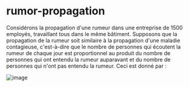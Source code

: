# rumor-propagation

Considérons la propagation d'une rumeur dans une entreprise de 1500 employés, travaillant tous dans le même bâtiment. Supposons que la propagation de la rumeur soit similaire à la propagation d'une maladie contagieuse, c'est-à-dire que le nombre de personnes qui écoutent la rumeur de chaque jour est proportionnel au produit du nombre de personnes qui ont entendu la rumeur auparavant et du nombre de personnes qui n'ont pas entendu la rumeur. Ceci est donné par :

![image](https://user-images.githubusercontent.com/58373111/111921735-8a014a80-8a96-11eb-9c2b-56b54c6fa276.png)


